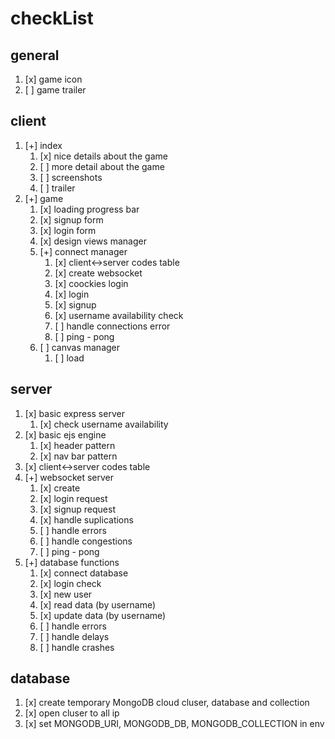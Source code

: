 # checkList
## general
1. [x] game icon
1. [ ] game trailer
## client
1. [+] index
    1. [x] nice details about the game
    1. [ ] more detail about the game
    1. [ ] screenshots
    1. [ ] trailer
1. [+] game
    1. [x] loading progress bar
    1. [x] signup form
    1. [x] login form
    1. [x] design views manager
    1. [+] connect manager
        1. [x] client<->server codes table
        1. [x] create websocket
        1. [x] coockies login
        1. [x] login
        1. [x] signup
        1. [x] username availability check
        1. [ ] handle connections error
        1. [ ] ping - pong
    1. [ ] canvas manager
        1. [ ] load
## server
1. [x] basic express server
    1. [x] check username availability
1. [x] basic ejs engine
    1. [x] header pattern
    1. [x] nav bar pattern
1. [x] client<->server codes table
1. [+] websocket server
    1. [x] create
    1. [x] login request
    1. [x] signup request
    1. [x] handle suplications
    1. [ ] handle errors
    1. [ ] handle congestions
    1. [ ] ping - pong
1. [+] database functions
    1. [x] connect database
    1. [x] login check
    1. [x] new user
    1. [x] read data (by username)
    1. [x] update data (by username)
    1. [ ] handle errors
    1. [ ] handle delays
    1. [ ] handle crashes
## database
1. [x] create temporary MongoDB cloud cluser, database and collection
1. [x] open cluser to all ip
1. [x] set MONGODB_URI, MONGODB_DB, MONGODB_COLLECTION in env